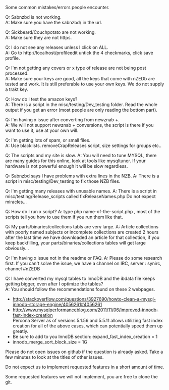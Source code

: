 Some common mistakes/errors people encounter.

Q: Sabnzbd is not working.  
A: Make sure you have the sabnzbd/ in the url.

Q: Sickbeard/Couchpotato are not working.  
A: Make sure they are not https.

Q: I do not see any releases unless I click on ALL.  
A: Go to http://localhost/profileedit untick the 4 checkmarks, click save profile.

Q: I'm not getting any covers or x type of release are not being post processed.  
A: Make sure your keys are good, all the keys that come with nZEDb are tested and work. It is still preferable to use your own keys. We do not supply a trakt key.

Q: How do I test the amazon keys?  
A: There is a script in the misc/testing/Dev_testing folder. Read the whole output if you get an error (most people are only reading the bottom part).

Q: I'm having x issue after converting from newznab +.  
A: We will not support newznab + conversions, the script is there if you want to use it, use at your own will.

Q: I'm getting lots of spam, or small files.   
A: Use blacklists. removeCrapReleases script, size settings for groups etc..

Q: The scripts and my site is slow. 
A: You will need to tune MYSQL, there are many guides for this online, look at tools like mysqltuner.
   If your hardware is not powerful enough it will be slow regardless.

Q: Sabnzbd says I have problems with extra lines in the NZB. 
A: There is a script in misc/testing/Dev_testing to fix those NZB files.

Q: I'm getting many releases with unusable names. 
A: There is a script in misc/testing/Release_scripts called fixReleaseNames.php
   Do not expect miracles...

Q: How do I run x script? 
A: type php name-of-the-script.php , most of the scripts tell you how to use them if you run them like that.

Q: My parts/binaries/collections tabls are very large. 
A: Article collections with poorly named subjects or incomplete collections are created 2 hours after the last time we have downloaded an article for that collection,
   if you keep backfilling, your parts/binaries/collections tables will get large obviously...

Q: I'm having x issue not in the readme or FAQ. 
A: Please do some research first. If you can't solve the issue, we have a channel on IRC, server : synirc, channel #nZEDB

Q: I have converted my mysql tables to InnoDB and the ibdata file keeps getting bigger, even after I optimize the tables?    
A: You should follow the recommendations found on these 2 webpages.   
* http://stackoverflow.com/questions/3927690/howto-clean-a-mysql-innodb-storage-engine/4056261#4056261   
* http://www.mysqlperformanceblog.com/2011/11/06/improved-innodb-fast-index-creation   
Percona Server as of versions 5.1.56 and 5.5.11 allows utilizing fast index creation for all of the above cases, which can potentially speed them up greatly.   
* Be sure to add to you InnoDB section: expand_fast_index_creation = 1   
* innodb_merge_sort_block_size = 1G

Please do not open issues on github if the question is already asked. Take a few minutes to look at the titles of other issues. 

Do not expect us to implement requested features in a short amount of time.  

Some requested features we will not implement, you are free to clone the git. 
